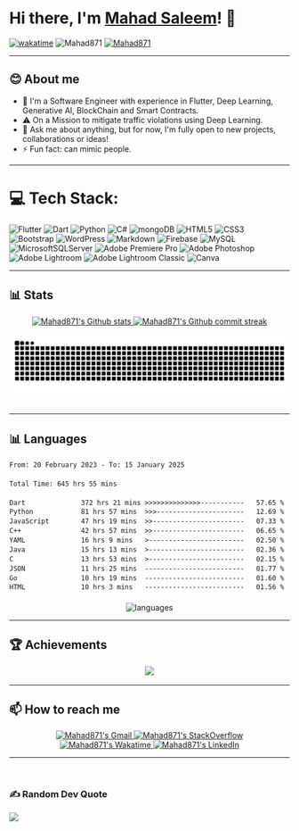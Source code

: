 <!-- markdownlint-disable MD033 MD042-->

# Hi there, I'm **[Mahad Saleem](https://mahad871.github.io/My-Portfolio/)**! 👋

[![wakatime](https://wakatime.com/badge/user/0dcf0bfd-0b5e-4de4-a8e6-9a5afd9ec4a0.svg)](https://wakatime.com/@0dcf0bfd-0b5e-4de4-a8e6-9a5afd9ec4a0)
	<img src="https://komarev.com/ghpvc/?username=Mahad871&label=Profile%20views&color=0e75b6&style=plastic" alt="Mahad871" /> 
	<a href = "https://commits.top/pakistan.html" target="_blank">
	</a>
	<a href = "https://github.com/Mahad871/Flutter-Projects" target="_blank">
 	<img src="https://img.shields.io/badge/Try%20My%20Apps-Click%20Here-red" alt="Mahad871" /> 
	</a>


---

## **😊 About me**

- 🌱 I'm a Software Engineer with experience in Flutter, Deep Learning, Generative AI, BlockChain and Smart Contracts.
- ⚠️ On a Mission to mitigate traffic violations using Deep Learning.
- 💬 Ask me about anything, but for now, I'm fully open to new projects, collaborations or ideas!
- ⚡ Fun fact: can mimic people.

---

# 💻 Tech Stack:

![Flutter](https://img.shields.io/badge/Flutter-%2302569B.svg?style=for-the-badge&logo=Flutter&logoColor=white) ![Dart](https://img.shields.io/badge/dart-%230175C2.svg?style=for-the-badge&logo=dart&logoColor=white) ![Python](https://img.shields.io/badge/python-3670A0?style=for-the-badge&logo=python&logoColor=ffdd54) ![C#](https://img.shields.io/badge/c%23-%23239120.svg?style=for-the-badge&logo=c-sharp&logoColor=white) ![mongoDB](https://img.shields.io/badge/mongodb-%1234567C.svg?&style=for-the-badge&logo=mongodb&logoColor=green) ![HTML5](https://img.shields.io/badge/html5-%23E34F26.svg?style=for-the-badge&logo=html5&logoColor=white) ![CSS3](https://img.shields.io/badge/css3-%231572B6.svg?style=for-the-badge&logo=css3&logoColor=white) ![Bootstrap](https://img.shields.io/badge/bootstrap-%23563D7C.svg?style=for-the-badge&logo=bootstrap&logoColor=white) ![WordPress](https://img.shields.io/badge/WordPress-%23117AC9.svg?style=for-the-badge&logo=WordPress&logoColor=white) ![Markdown](https://img.shields.io/badge/markdown-%23000000.svg?style=for-the-badge&logo=markdown&logoColor=white) ![Firebase](https://img.shields.io/badge/firebase-%23039BE5.svg?style=for-the-badge&logo=firebase) ![MySQL](https://img.shields.io/badge/mysql-%2300f.svg?style=for-the-badge&logo=mysql&logoColor=white) ![MicrosoftSQLServer](https://img.shields.io/badge/Microsoft%20SQL%20Server-CC2927?style=for-the-badge&logo=microsoft%20sql%20server&logoColor=white) ![Adobe Premiere Pro](https://img.shields.io/badge/Adobe%20Premiere%20Pro-9999FF.svg?style=for-the-badge&logo=Adobe%20Premiere%20Pro&logoColor=white) ![Adobe Photoshop](https://img.shields.io/badge/adobephotoshop-%2331A8FF.svg?style=for-the-badge&logo=adobephotoshop&logoColor=white) ![Adobe Lightroom](https://img.shields.io/badge/Adobe%20Lightroom-31A8FF.svg?style=for-the-badge&logo=Adobe%20Lightroom&logoColor=white) ![Adobe Lightroom Classic](https://img.shields.io/badge/Adobe%20Lightroom%20Classic-31A8FF.svg?style=for-the-badge&logo=Adobe%20Lightroom%20Classic&logoColor=white) ![Canva](https://img.shields.io/badge/Canva-%2300C4CC.svg?style=for-the-badge&logo=Canva&logoColor=white) 

---

## **📊 Stats**
 
<div align="center" style="text-align:center">
    <a href="#">
        <img width="50%" src="https://github-readme-stats.vercel.app/api?username=Mahad871&&show_icons=true&count_private=true&hide_border=true&theme=radical"
            alt="Mahad871's Github stats">
    </a>
    <a href="#">
        <img width="50%" src="https://github-readme-streak-stats.herokuapp.com?user=Mahad871&theme=radical&hide_border=true&date_format=j%20M%5B%20Y%5D"
            alt="Mahad871's Github commit streak">
    </a>
</div>
<br>

<div align="center" style="text-align:center">
    <img src="https://github.com/Mahad871/Mahad871/blob/output/github-contribution-grid-snake-dark.svg" alt="snake" align="center">
</div>
<br>

---

## **📊 Languages**
<!--START_SECTION:waka-->

```txt
From: 20 February 2023 - To: 15 January 2025

Total Time: 645 hrs 55 mins

Dart              372 hrs 21 mins >>>>>>>>>>>>>>-----------   57.65 %
Python            81 hrs 57 mins  >>>----------------------   12.69 %
JavaScript        47 hrs 19 mins  >>-----------------------   07.33 %
C++               42 hrs 57 mins  >>-----------------------   06.65 %
YAML              16 hrs 9 mins   >------------------------   02.50 %
Java              15 hrs 13 mins  >------------------------   02.36 %
C                 13 hrs 53 mins  >------------------------   02.15 %
JSON              11 hrs 25 mins  -------------------------   01.77 %
Go                10 hrs 19 mins  -------------------------   01.60 %
HTML              10 hrs 3 mins   -------------------------   01.56 %
```

<!--END_SECTION:waka-->

<div align="center" style="text-align:center">
    <img src="https://wakatime.com/share/@Mahad871/6d09ae3c-9f10-4cdf-a040-0296962be1d7.svg" alt="languages" align="middle" height=400>
</div>

---

## **🏆 Achievements**

<div align="center" style="text-align:center">
<img src="https://github-profile-trophy.vercel.app/?username=Mahad871&theme=dracula" /><br />
</div>

---

## **📫 How to reach me**

<div align="center" style="text-align:center">
    <a href="mailto:ms.asd871@gmail.com">
        <img src="https://img.shields.io/badge/-Gmail-EA4335?style=for-the-badge&logo=Gmail&logoColor=white"
            alt="Mahad871's Gmail">
    </a>
    <a href="https://stackoverflow.com/users/13478513/mahad-saleem?tab=profile">
        <img src="https://img.shields.io/badge/-SO-F58025?style=for-the-badge&logo=StackOverflow&logoColor=white"
            alt="Mahad871's StackOverflow">
    </a>
    <a href="https://wakatime.com/@Mahad871">
        <img src="https://img.shields.io/badge/-WakaTime-c14430?style=for-the-badge&logo=Wakatime&logoColor=white@Josee9988&color=green"
            alt="Mahad871's Wakatime">
    </a>
    <a href="https://www.linkedin.com/in/mahad-saleem-9a74b9226">
        <img src="https://img.shields.io/badge/LinkedIn-0A66C2?style=for-the-badge&logo=linkedin&logoColor=white"
            alt="Mahad871's LinkedIn">
    </a>
</div>

---

<br>

### ✍️ Random Dev Quote
![](https://quotes-github-readme.vercel.app/api?type=horizontal&theme=radical)

<!--<img src='https://random-memer.herokuapp.com/' title="Meme" alt="Please refresh the page if the meme doesn't show up.">-->

